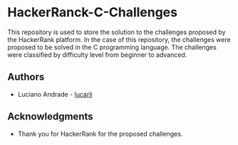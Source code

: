 # HackerRanck-C-Challenges

This repository is used to store the solution to the challenges proposed by the HackerRank platform. In the case of this repository, the challenges were proposed to be solved in the C programming language. The challenges were classified by difficulty level from beginner to advanced.

## Authors

* Luciano Andrade - [lucarli](https://github.com/lucarli)

## Acknowledgments

* Thank you for HackerRank for the proposed challenges.

